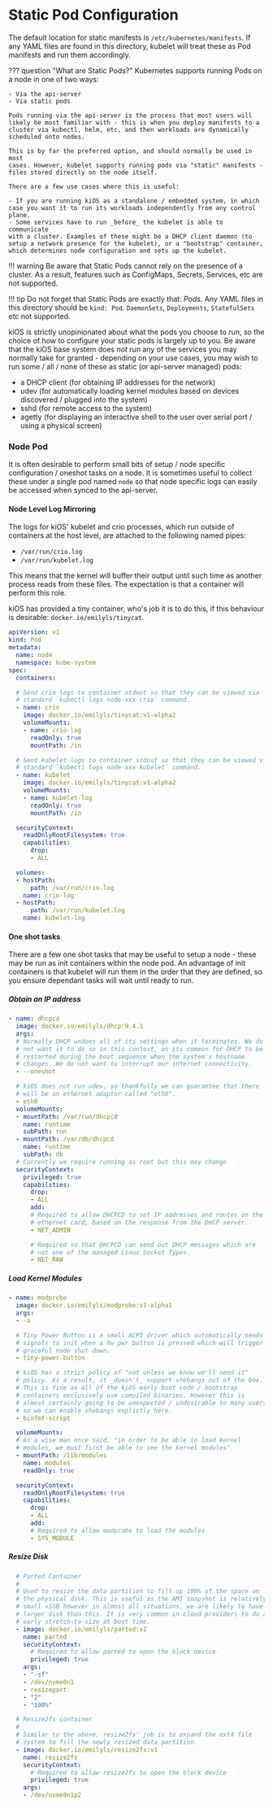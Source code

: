 # Static Pod Configuration

The default location for static manifests is
`/etc/kubernetes/manifests`. If any YAML files are found in this
directory, kubelet will treat these as Pod manifests and run them
accordingly.

??? question "What are Static Pods?"
    Kubernetes supports running Pods on a node in one of two ways:

    - Via the api-server
    - Via static pods

    Pods running via the api-server is the process that most users will
    likely be most familiar with - this is when you deploy manifests to a
    cluster via kubectl, helm, etc, and then workloads are dynamically
    scheduled onto nodes.

    This is by far the preferred option, and should normally be used in most
    cases. However, kubelet supports running pods via "static" manifests -
    files stored directly on the node itself.

    There are a few use cases where this is useful:

    - If you are running kiOS as a standalone / embedded system, in which
    case you want it to run its workloads independently from any control
    plane.
    - Some services have to run _before_ the kubelet is able to communicate
    with a cluster. Examples of these might be a DHCP client daemon (to
    setup a network presence for the kubelet), or a "bootstrap" container,
    which determines node configuration and sets up the kubelet.

!!! warning
    Be aware that Static Pods cannot rely on the presence of a cluster.
    As a result, features such as ConfigMaps, Secrets, Services, etc are
    not supported.

!!! tip
    Do not forget that Static Pods are exactly that: _Pods_. Any YAML
    files in this directory should be `kind: Pod`. `DaemonSets`,
    `Deployments`, `StatefulSets` etc not supported.

kiOS is strictly unopinionated about what the pods you choose to run, so
the choice of how to configure your static pods is largely up to you. Be
aware that the kiOS base system does _not_ run any of the services you
may normally take for granted - depending on your use cases, you may
wish to run some / all / none of these as static (or api-server managed)
pods:

- a DHCP client (for obtaining IP addresses for the network)
- udev (for automatically loading kernel modules based on devices
  discovered / plugged into the system)
- sshd (for remote access to the system)
- agetty (for displaying an interactive shell to the user over serial
  port / using a physical screen)

### Node Pod

It is often desirable to perform small bits of setup / node specific
configuration / oneshot tasks on a node. It is sometimes useful to
collect these under a single pod named `node` so that node specific
logs can easily be accessed when synced to the api-server.

#### Node Level Log Mirroring

The logs for kiOS' kubelet and crio processes, which run outside of
containers at the host level, are attached to the following named pipes:

- `/var/run/crio.log`
- `/var/run/kubelet.log`

This means that the kernel will buffer their output until such time as
another process reads from these files. The expectation is that a
container will perform this role.

kiOS has provided a tiny container, who's job it is to do this, if this
behaviour is desirable: `docker.io/emilyls/tinycat`.

```yaml
apiVersion: v1
kind: Pod
metadata:
  name: node
  namespace: kube-system
spec:
  containers:

  # Send crio logs to container stdout so that they can be viewed via
  # standard `kubectl logs node-xxx crio` command.
  - name: crio
    image: docker.io/emilyls/tinycat:v1-alpha2
    volumeMounts:
    - name: crio-log
      readOnly: true
      mountPath: /in

  # Send kubelet logs to container stdout so that they can be viewed via
  # standard `kubectl logs node-xxx kubelet` command.
  - name: kubelet
    image: docker.io/emilyls/tinycat:v1-alpha2
    volumeMounts:
    - name: kubelet-log
      readOnly: true
      mountPath: /in

  securityContext:
    readOnlyRootFilesystem: true
    capabilities:
      drop:
      - ALL

  volumes:
  - hostPath:
      path: /var/run/crio.log
    name: crio-log
  - hostPath:
      path: /var/run/kubelet.log
    name: kubelet-log
```

#### One shot tasks

There are a few one shot tasks that may be useful to setup a node -
these may be run as init containers within the node pod. An advantage of
init containers is that kubelet will run them in the order that they are
defined, so you ensure dependant tasks will wait until ready to run.


##### Obtain an IP address

```yaml
- name: dhcpcd
  image: docker.io/emilyls/dhcp:9.4.1
  args:
  # Normally DHCP undoes all of its settings when it terminates. We do
  # not want it to do so in this context, as its common for DHCP to be
  # restarted during the boot sequence when the system's hostname
  # changes. We do not want to interrupt our internet connectivity.
  - --oneshot

  # kiOS does not run udev, so thankfully we can guarantee that there
  # will be an ethernet adaptor called "eth0".
  - eth0
  volumeMounts:
  - mountPath: /var/run/dhcpcd
    name: runtime
    subPath: run
  - mountPath: /var/db/dhcpcd
    name: runtime
    subPath: db
  # Currently we require running as root but this may change
  securityContext:
    privileged: true
    capabilities:
      drop:
      - ALL
      add:
      # Required to allow DHCPCD to set IP addresses and routes on the
      # ethernet card, based on the response from the DHCP server.
      - NET_ADMIN

      # Required so that DHCPCD can send out DHCP messages which are
      # not one of the managed Linux Socket Types.
      - NET_RAW
```

##### Load Kernel Modules

```yaml
- name: modprobe
  image: docker.io/emilyls/modprobe:v1-alpha1
  args:
  - -a

  # Tiny Power Button is a small ACPI driver which automatically sends
  # signals to init when a hw pwr button is pressed which will trigger a
  # graceful node shut down.
  - tiny-power-button

  # kiOS has a strict policy of "not unless we know we'll need it"
  # policy. As a result, it _doesn't_ support shebangs out of the box.
  # This is fine as all of the kiOS early boot code / bootstrap
  # containers exclusively use compiled binaries. However this is
  # almost certainly going to be unexpected / undesirable to many users,
  # so we can enable shebangs explictly here.
  - binfmt-script

  volumeMounts:
  # As a wise man once said, "in order to be able to load kernel
  # modules, we must first be able to see the kernel modules"
  - mountPath: /lib/modules
    name: modules
    readOnly: true

  securityContext:
    readOnlyRootFilesystem: true
    capabilities:
      drop:
      - ALL
      add:
      # Required to allow modprobe to load the modules
      - SYS_MODULE
```

##### Resize Disk

```yaml
  # Parted Container
  #
  # Used to resize the data partition to fill up 100% of the space on
  # the physical disk. This is useful as the AMI snapshot is relatively
  # small <1GB however in almost all situations, we are likely to have a
  # larger disk than this. It is very common in cloud providers to do an
  # early stretch-to-size at boot time.
  - image: docker.io/emilyls/parted:v2
    name: parted
    securityContext:
      # Required to allow parted to open the block device
      privileged: true
    args:
    - "-sf"
    - /dev/nvme0n1
    - resizepart
    - "2"
    - "100%"

  # Resize2fs container
  #
  # Similar to the above, resize2fs' job is to expand the ext4 file
  # system to fill the newly resized data partition.
  - image: docker.io/emilyls/resize2fs:v1
    name: resize2fs
    securityContext:
      # Required to allow resize2fs to open the block device
      privileged: true
    args:
    - /dev/nvme0n1p2
```
